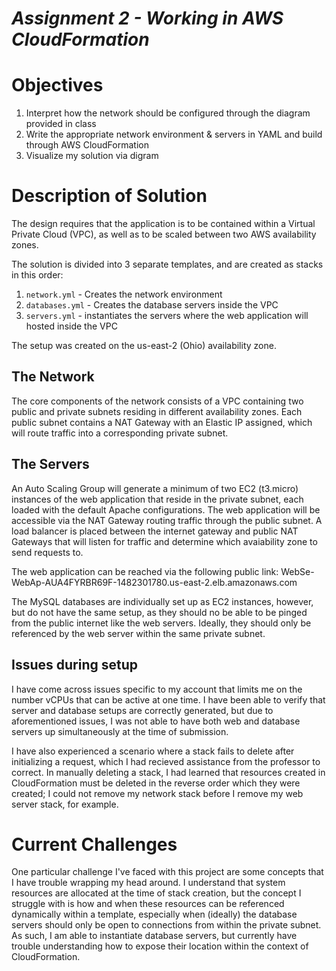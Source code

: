# _Assignment 2 - Working in AWS CloudFormation_

# Objectives

1. Interpret how the network should be configured through the diagram provided in class 
2. Write the appropriate network environment & servers in YAML and build through AWS CloudFormation
3. Visualize my solution via digram

# Description of Solution

The design requires that the application is to be contained within a Virtual Private Cloud (VPC), as well as to be scaled between two AWS availability zones.

The solution is divided into 3 separate templates, and are created as stacks in this order:
1. `network.yml` - Creates the network environment
2. `databases.yml` - Creates the database servers inside the VPC
3. `servers.yml` - instantiates the servers where the web application will hosted inside the VPC

The setup was created on the us-east-2 (Ohio) availability zone.

## The Network

The core components of the network consists of a VPC containing two public and private subnets residing in different availability zones. Each public subnet contains a NAT Gateway with an Elastic IP assigned, which will route traffic into a corresponding private subnet.

## The Servers

An Auto Scaling Group will generate a minimum of two EC2 (t3.micro) instances of the web application that reside in the private subnet, each loaded with the default Apache configurations. The web application will be accessible via the NAT Gateway routing traffic through the public subnet. A load balancer is placed between the internet gateway and public NAT Gateways that will listen for traffic and determine which avaiability zone to send requests to.

The web application can be reached via the following public link:
WebSe-WebAp-AUA4FYRBR69F-1482301780.us-east-2.elb.amazonaws.com

The MySQL databases are individually set up as EC2 instances, however, but do not have the same setup, as they should no be able to be pinged from the public internet like the web servers. Ideally, they should only be referenced by the web server within the same private subnet.

## Issues during setup

I have come across issues specific to my account that limits me on the number vCPUs that can be active at one time. I have been able to verify that server and database setups are correctly generated, but due to aforementioned issues, I was not able to have both web and database servers up simultaneously at the time of submission.

I have also experienced a scenario where a stack fails to delete after initializing a request, which I had recieved assistance from the professor to correct. In manually deleting a stack, I had learned that resources created in CloudFormation must be deleted in the reverse order which they were created; I could not remove my network stack before I remove my web server stack, for example.

# Current Challenges

One particular challenge I've faced with this project are some concepts that I have trouble wrapping my head around. I understand that system resources are allocated at the time of stack creation, but the concept I struggle with is how and when these resources can be referenced dynamically within a template, especially when (ideally) the database servers should only be open to connections from within the private subnet. As such, I am able to instantiate database servers, but currently have trouble understanding how to expose their location within the context of CloudFormation.
